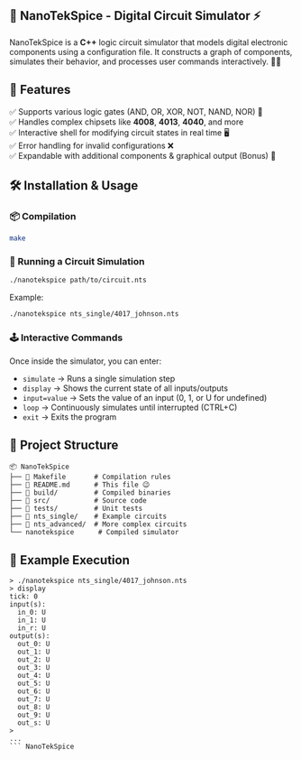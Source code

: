 ## 🔌 NanoTekSpice - Digital Circuit Simulator ⚡

NanoTekSpice is a **C++** logic circuit simulator that models digital electronic components using a configuration file. It constructs a graph of components, simulates their behavior, and processes user commands interactively. 🧠💡

## 📜 Features  

✅ Supports various logic gates (AND, OR, XOR, NOT, NAND, NOR) 🔲  
✅ Handles complex chipsets like **4008**, **4013**, **4040**, and more  
✅ Interactive shell for modifying circuit states in real time 🖥️  
✅ Error handling for invalid configurations ❌  
✅ Expandable with additional components & graphical output (Bonus) 🎨  

## 🛠️ Installation & Usage  

### 📦 Compilation  

```bash
make
```

### 🚀 Running a Circuit Simulation  

```bash
./nanotekspice path/to/circuit.nts
```

Example:

```bash
./nanotekspice nts_single/4017_johnson.nts
```

### 🕹️ Interactive Commands  

Once inside the simulator, you can enter:

- `simulate` → Runs a single simulation step
- `display` → Shows the current state of all inputs/outputs
- `input=value` → Sets the value of an input (0, 1, or U for undefined)
- `loop` → Continuously simulates until interrupted (CTRL+C)
- `exit` → Exits the program

## 📁 Project Structure  

```
📦 NanoTekSpice
├── 📜 Makefile       # Compilation rules
├── 📜 README.md      # This file 😉
├── 📂 build/         # Compiled binaries
├── 📂 src/           # Source code
├── 📂 tests/         # Unit tests
├── 📂 nts_single/    # Example circuits
├── 📂 nts_advanced/  # More complex circuits
└── nanotekspice      # Compiled simulator
```

## 🎯 Example Execution  

```
> ./nanotekspice nts_single/4017_johnson.nts
> display
tick: 0
input(s):
  in_0: U
  in_1: U
  in_r: U
output(s):
  out_0: U
  out_1: U
  out_2: U
  out_3: U
  out_4: U
  out_5: U
  out_6: U
  out_7: U
  out_8: U
  out_9: U
  out_s: U
>
...
``` NanoTekSpice
